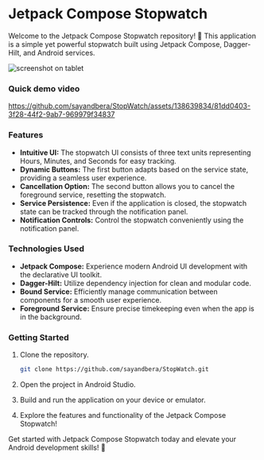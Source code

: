 # Jetpack Compose Stopwatch
Welcome to the Jetpack Compose Stopwatch repository! 🚀 This application is a simple yet powerful stopwatch built using Jetpack Compose, Dagger-Hilt, and Android services.

![screenshot on tablet](https://github.com/sayandbera/StopWatch/assets/138639834/235d23e4-aea2-4235-be04-d39291c29064)


### Quick demo video
https://github.com/sayandbera/StopWatch/assets/138639834/81dd0403-3f28-44f2-9ab7-969979f34837

### Features

- **Intuitive UI:** The stopwatch UI consists of three text units representing Hours, Minutes, and Seconds for easy tracking.
- **Dynamic Buttons:** The first button adapts based on the service state, providing a seamless user experience.
- **Cancellation Option:** The second button allows you to cancel the foreground service, resetting the stopwatch.
- **Service Persistence:** Even if the application is closed, the stopwatch state can be tracked through the notification panel.
- **Notification Controls:** Control the stopwatch conveniently using the notification panel.

### Technologies Used

- **Jetpack Compose:** Experience modern Android UI development with the declarative UI toolkit.
- **Dagger-Hilt:** Utilize dependency injection for clean and modular code.
- **Bound Service:** Efficiently manage communication between components for a smooth user experience.
- **Foreground Service:** Ensure precise timekeeping even when the app is in the background.

### Getting Started

1. Clone the repository.
   ```bash
   git clone https://github.com/sayandbera/StopWatch.git
   ```

2. Open the project in Android Studio.

3. Build and run the application on your device or emulator.

4. Explore the features and functionality of the Jetpack Compose Stopwatch!

Get started with Jetpack Compose Stopwatch today and elevate your Android development skills! 🚀
